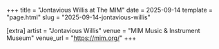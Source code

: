 +++
title = "Jontavious Willis at The MIM"
date = 2025-09-14
template = "page.html"
slug = "2025-09-14-jontavious-willis"

[extra]
artist = "Jontavious Willis"
venue = "MIM Music & Instrument Museum"
venue_url = "https://mim.org/"
+++
